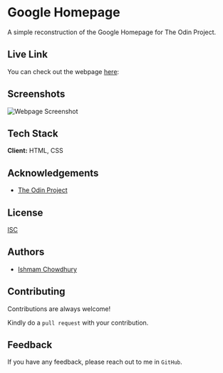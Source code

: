 # Google Homepage

A simple reconstruction of the Google Homepage for The Odin Project.

## Live Link

You can check out the webpage [here](https://ishmam156.github.io/google-homepage/):

## Screenshots

![Webpage Screenshot](https://i.imgur.com/Nkzio3B.png)

## Tech Stack

**Client:** HTML, CSS

## Acknowledgements

- [The Odin Project](https://www.theodinproject.com/)

## License

[ISC](https://opensource.org/licenses/ISC)

## Authors

- [Ishmam Chowdhury](https://github.com/Ishmam156)

## Contributing

Contributions are always welcome!

Kindly do a `pull request` with your contribution.

## Feedback

If you have any feedback, please reach out to me in `GitHub`.
